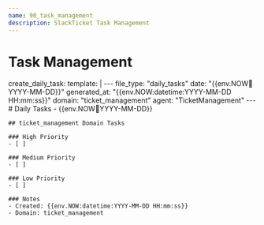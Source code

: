 ```yaml
---
name: 90_task_management
description: SlackTicket Task Management
---
```


# Task Management

create_daily_task:
  template: |
    ---
    file_type: "daily_tasks"
    date: "{{env.NOW:date:YYYY-MM-DD}}"
    generated_at: "{{env.NOW:datetime:YYYY-MM-DD HH:mm:ss}}"
    domain: "ticket_management"
    agent: "TicketManagement"
    ---
    # Daily Tasks - {{env.NOW:date:YYYY-MM-DD}}
    
    ## ticket_management Domain Tasks
    
    ### High Priority
    - [ ] 
    
    ### Medium Priority
    - [ ] 
    
    ### Low Priority
    - [ ] 
    
    ### Notes
    - Created: {{env.NOW:datetime:YYYY-MM-DD HH:mm:ss}}
    - Domain: ticket_management
